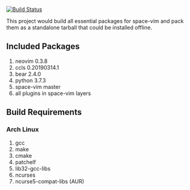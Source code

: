 [![Build Status](https://travis-ci.org/dimotsai/space-vim.bundle.svg?branch=master)](https://travis-ci.org/dimotsai/space-vim.bundle)

This project would build all essential packages for space-vim and pack them
as a standalone tarball that could be installed offline.

Included Packages
-----------------

1. neovim 0.3.8
2. ccls 0.20190314.1
3. bear 2.4.0
4. python 3.7.3
5. space-vim master
6. all plugins in space-vim layers

Build Requirements
------------------

### Arch Linux
1. gcc
2. make
3. cmake
4. patchelf
5. lib32-gcc-libs
6. ncurses
7. ncurse5-compat-libs (AUR)
